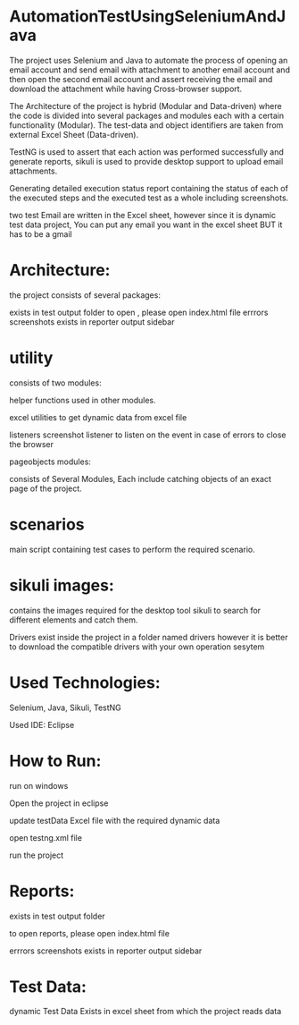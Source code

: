 # AutomationTestUsingSeleniumAndJava

The project uses Selenium and Java to automate the process of opening an email account and send email with attachment to another email account and then open the second email account and assert receiving the email and download the attachment while having Cross-browser support.

The Architecture of the project is hybrid (Modular and Data-driven) where the code is divided into several packages and modules each with a certain functionality (Modular). The test-data and object identifiers are taken from external Excel Sheet (Data-driven).

TestNG is used to assert that each action was performed successfully and generate reports, sikuli is used to provide desktop support to upload email attachments.

Generating detailed execution status report containing the status of each of the executed steps and the executed test as a whole including screenshots.

two test Email are written in the Excel sheet, however since it is dynamic test data project, You can put any email you want in the excel sheet BUT it has to be a gmail
# Architecture:
the project consists of several packages:

exists in test output folder
to open , please open index.html file
errrors screenshots exists in reporter output sidebar



# utility

consists of two modules:

helper functions used in other modules.

excel utilities to get dynamic data from excel file 

listeners
screenshot listener to listen on the event in case of errors to close the browser

pageobjects modules:

consists of Several Modules, Each include catching objects of an exact page of the project.


# scenarios

main script containing test cases to perform the required scenario.


# sikuli images:

contains the images required for the desktop tool sikuli to search for different elements and catch them.


Drivers exist inside the project in a folder named drivers however it is better to download the compatible drivers with your own operation sesytem 

# Used Technologies:
Selenium, Java, Sikuli, TestNG

Used IDE:
Eclipse


# How to Run:

run on windows

Open the project in eclipse

update testData Excel file with the required dynamic data

open testng.xml file

run the project


# Reports:

exists in test output folder

to open reports, please open index.html file 

errrors screenshots exists in reporter output sidebar


# Test Data:

dynamic Test Data Exists in excel sheet from which the project reads data




